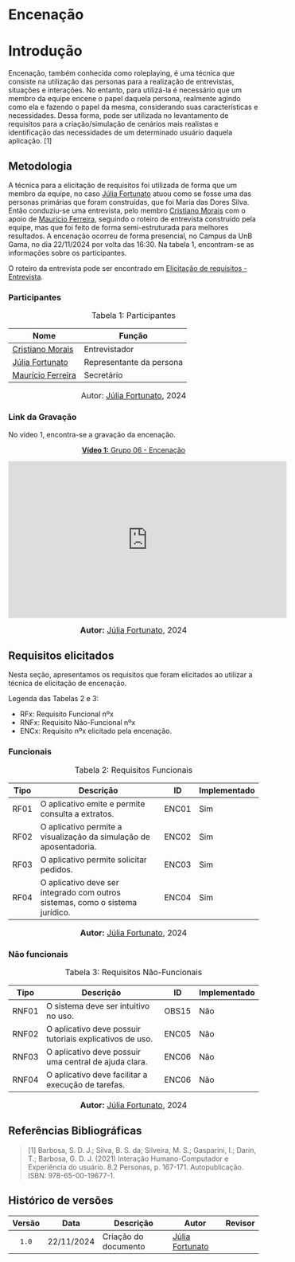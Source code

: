 # Encenação

# Introdução

Encenação, também conhecida como roleplaying, é uma técnica que consiste na utilização das personas para a realização de entrevistas, situações e interações. No entanto, para utilizá-la é necessário que um membro da equipe encene o papel daquela persona, realmente agindo como ela e fazendo o papel da mesma, considerando suas características e necessidades. Dessa forma, pode ser utilizada no levantamento de requisitos para a criação/simulação de cenários mais realistas e identificação das necessidades de um determinado usuário daquela aplicação. [1]

## Metodologia

A técnica para a elicitação de requisitos foi utilizada de forma que um membro da equipe, no caso [Júlia Fortunato](https://github.com/julia-fortunato) atuou como se fosse uma das personas primárias que foram construídas, que foi Maria das Dores Silva.
Então conduziu-se uma entrevista, pelo membro [Cristiano Morais](https://github.com/CristianoMoraiss) com o apoio de [Maurício Ferreira](https://github.com/mauricio-araujoo), seguindo o roteiro de entrevista construído pela equipe, mas que foi feito de forma semi-estruturada para melhores resultados. A encenação ocorreu de forma presencial, no Campus da UnB Gama, no dia 22/11/2024 por volta das 16:30. Na tabela 1, encontram-se as informações sobre os participantes.

O roteiro da entrevista pode ser encontrado em [Elicitação de requisitos - Entrevista](https://github.com/julia-fortunato).

### Participantes

<font size="3"><p style="text-align: center">Tabela 1: Participantes</p></font>

<center>

| Nome                                                     | Função                   |
| -------------------------------------------------------- | ------------------------ |
| [Cristiano Morais](https://github.com/CristianoMoraiss)  | Entrevistador            |
| [Júlia Fortunato](https://github.com/julia-fortunato)    | Representante da persona |
| [Maurício Ferreira](https://github.com/mauricio-araujoo) | Secretário               |

</center>

<font size="3"><p style="text-align: center">Autor: [Júlia Fortunato](https://github.com/julia-fortunato), 2024</p></font>

### Link da Gravação

No vídeo 1, encontra-se a gravação da encenação.

<div align="center">
<p style="text-align: center"><a href="https://youtu.be/AnPNVZCi7Bw?si=KWEoan4GJb_iIfOO" target="blanket"><b>Vídeo 1:</b> Grupo 06 - Encenação</a></p>

<iframe width="560" height="315" src="https://www.youtube.com/embed/AnPNVZCi7Bw?si=KWEoan4GJb_iIfOO" title="Apresentação 1" frameborder="0" allow="accelerometer; autoplay; clipboard-write; encrypted-media; gyroscope; picture-in-picture; web-share" allowfullscreen></iframe>

<font size="3"><p style="text-align: center"><b>Autor:</b> <a href="https://github.com/julia-fortunato">Júlia Fortunato</a>, 2024</p></font>

</div >

## Requisitos elicitados

Nesta seção, apresentamos os requisitos que foram elicitados ao utilizar a técnica de elicitação de encenação.

Legenda das Tabelas 2 e 3:

- RFx: Requisito Funcional nºx
- RNFx: Requisito Não-Funcional nºx
- ENCx: Requisito nºx elicitado pela encenação.

### Funcionais

<font size="3"><p style="text-align: center">Tabela 2: Requisitos Funcionais</p></font>

<center>

| Tipo | Descrição                                                                     | <a id="anchor_OBS" style="visibility: hidden;"></a> ID | Implementado |
| ---- | ----------------------------------------------------------------------------- | ------------------------------------------------------ | ------------ |
| RF01 | O aplicativo emite e permite consulta a extratos.                             | ENC01                                                  | Sim          |
| RF02 | O aplicativo permite a visualização da simulação de aposentadoria.            | ENC02                                                  | Sim          |
| RF03 | O aplicativo permite solicitar pedidos.                                       | ENC03                                                  | Sim          |
| RF04 | O aplicativo deve ser integrado com outros sistemas, como o sistema jurídico. | ENC04                                                  | Sim          |

</center>

<font size="3"><p style="text-align: center"><b>Autor:</b> <a href="https://github.com/julia-fortunato">Júlia Fortunato</a>, 2024</p></font>

### Não funcionais

<font size="3"><p style="text-align: center">Tabela 3: Requisitos Não-Funcionais</p></font>

<center>

| Tipo  | Descrição                                                | <a id="anchor_OBSNF" style="visibility: hidden;"></a>ID | Implementado |
| ----- | -------------------------------------------------------- | ------------------------------------------------------- | ------------ |
| RNF01 | O sistema deve ser intuitivo no uso.                     | OBS15                                                   | Não          |
| RNF02 | O aplicativo deve possuir tutoriais explicativos de uso. | ENC05                                                   | Não          |
| RNF03 | O aplicativo deve possuir uma central de ajuda clara.    | ENC06                                                   | Não          |
| RNF04 | O aplicativo deve facilitar a execução de tarefas.       | ENC06                                                   | Não          |

</center>

<font size="3"><p style="text-align: center"><b>Autor:</b> <a href="https://github.com/julia-fortunato">Júlia Fortunato</a>, 2024</p></font>

## Referências Bibliográficas

> [1] Barbosa, S. D. J.; Silva, B. S. da; Silveira, M. S.; Gasparini, I.; Darin, T.; Barbosa, G. D. J. (2021) Interação Humano-Computador e Experiência do usuário. 8.2 Personas, p. 167-171. Autopublicação. ISBN: 978-65-00-19677-1.

## Histórico de versões

| Versão | Data       | Descrição            | Autor                                                 |         Revisor         |
| :----: | ---------- | -------------------- | ----------------------------------------------------- | :---------------------: |
| `1.0`  | 22/11/2024 | Criação do documento | [Júlia Fortunato](https://github.com/julia-fortunato) | [](https://github.com/) |
